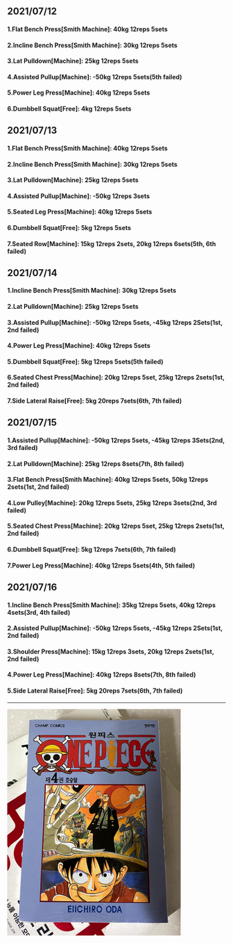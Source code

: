 ## 2021/07/12
#### 1.Flat Bench Press\[Smith Machine\]: 40kg 12reps 5sets
#### 2.Incline Bench Press\[Smith Machine\]: 30kg 12reps 5sets
#### 3.Lat Pulldown\[Machine\]: 25kg 12reps 5sets  
#### 4.Assisted Pullup\[Machine\]: -50kg 12reps 5sets(5th failed)
#### 5.Power Leg Press\[Machine\]: 40kg 12reps 5sets
#### 6.Dumbbell Squat\[Free\]: 4kg 12reps 5sets

## 2021/07/13
#### 1.Flat Bench Press\[Smith Machine\]: 40kg 12reps 5sets
#### 2.Incline Bench Press\[Smith Machine\]: 30kg 12reps 5sets
#### 3.Lat Pulldown\[Machine\]: 25kg 12reps 5sets  
#### 4.Assisted Pullup\[Machine\]: -50kg 12reps 3sets
#### 5.Seated Leg Press\[Machine\]: 40kg 12reps 5sets
#### 6.Dumbbell Squat\[Free\]: 5kg 12reps 5sets
#### 7.Seated Row\[Machine\]: 15kg 12reps 2sets, 20kg 12reps 6sets(5th, 6th failed)

## 2021/07/14
#### 1.Incline Bench Press\[Smith Machine\]: 30kg 12reps 5sets
#### 2.Lat Pulldown\[Machine\]: 25kg 12reps 5sets  
#### 3.Assisted Pullup\[Machine\]: -50kg 12reps 5sets, -45kg 12reps 2Sets(1st, 2nd failed)
#### 4.Power Leg Press\[Machine\]: 40kg 12reps 5sets
#### 5.Dumbbell Squat\[Free\]: 5kg 12reps 5sets(5th failed)
#### 6.Seated Chest Press\[Machine\]: 20kg 12reps 5set, 25kg 12reps 2sets(1st, 2nd failed)
#### 7.Side Lateral Raise\[Free\]: 5kg 20reps 7sets(6th, 7th failed)

## 2021/07/15
#### 1.Assisted Pullup\[Machine\]: -50kg 12reps 5sets, -45kg 12reps 3Sets(2nd, 3rd failed)
#### 2.Lat Pulldown\[Machine\]: 25kg 12reps 8sets(7th, 8th failed)   
#### 3.Flat Bench Press\[Smith Machine\]: 40kg 12reps 5sets, 50kg 12reps 2sets(1st, 2nd failed)
#### 4.Low Pulley\[Machine\]: 20kg 12reps 5sets, 25kg 12reps 3sets(2nd, 3rd failed)
#### 5.Seated Chest Press\[Machine\]: 20kg 12reps 5set, 25kg 12reps 2sets(1st, 2nd failed)
#### 6.Dumbbell Squat\[Free\]: 5kg 12reps 7sets(6th, 7th failed)
#### 7.Power Leg Press\[Machine\]: 40kg 12reps 5sets(4th, 5th failed)

## 2021/07/16
#### 1.Incline Bench Press\[Smith Machine\]: 35kg 12reps 5sets, 40kg 12reps 4sets(3rd, 4th failed) 
#### 2.Assisted Pullup\[Machine\]: -50kg 12reps 5sets, -45kg 12reps 2Sets(1st, 2nd failed)
#### 3.Shoulder Press\[Machine\]: 15kg 12reps 3sets, 20kg 12reps 2sets(1st, 2nd failed)
#### 4.Power Leg Press\[Machine\]: 40kg 12reps 8sets(7th, 8th failed)
#### 5.Side Lateral Raise\[Free\]: 5kg 20reps 7sets(6th, 7th failed)

---
<img src='./_resources/__004.png' width='400px' />
